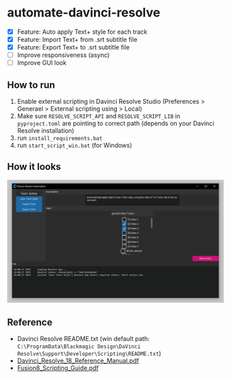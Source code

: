 # automate-davinci-resolve
- [x] Feature: Auto apply Text+ style for each track
- [x] Feature: Import Text+ from .srt subtitle file
- [x] Feature: Export Text+ to .srt subtitle file
- [ ] Improve responsiveness (async)
- [ ] Improve GUI look

## How to run
1. Enable external scripting in Davinci Resolve Studio (Preferences > Generael > External scripting using > Local)
2. Make sure `RESOLVE_SCRIPT_API` and `RESOLVE_SCRIPT_LIB` in `pyproject.toml` are pointing to correct path (depends on your Davinci Resolve installation)
3. run `install_requirements.bat`
4. run `start_script_win.bat` (for Windows)

## How it looks
![](images/app_screen_shot.png)

## Reference
- Davinci Resolve README.txt (win default path: `C:\ProgramData\Blackmagic Design\DaVinci Resolve\Support\Developer\Scripting\README.txt`)
- [Davinci_Resolve_18_Reference_Manual.pdf](https://documents.blackmagicdesign.com/UserManuals/DaVinci_Resolve_18_Reference_Manual.pdf)
- [Fusion8_Scripting_Guide.pdf](https://documents.blackmagicdesign.com/UserManuals/Fusion8_Scripting_Guide.pdf)
